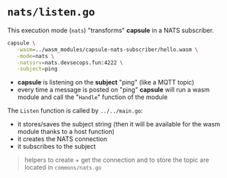 # `nats/listen.go`

This execution mode (`nats`) "transforms" **capsule** in a NATS subscriber.
```bash
capsule \
   -wasm=../wasm_modules/capsule-nats-subscriber/hello.wasm \
   -mode=nats \
   -natssrv=nats.devsecops.fun:4222 \
   -subject=ping
```

- **capsule** is listening on the **subject** "ping" (like a MQTT topic)
- every time a message is posted on "ping" **capsule** will run a wasm module and call the "`Handle`" function of the module

The `Listen` function is called by `../../main.go`:
- it stores/saves the subject string (then it will be available for the wasm module thanks to a host function)
- it creates the NATS connection
- it subscribes to the subject

> helpers to create + get the connection and to store the topic are located in `commons/nats.go`
